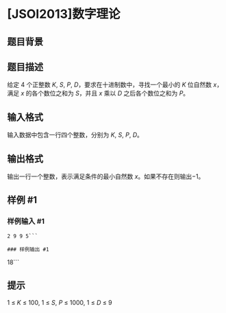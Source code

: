 # [JSOI2013]数字理论

## 题目背景



## 题目描述

给定 $4$ 个正整数 $K,~S,~P,~D$，要求在十进制数中，寻找一个最小的 $K$ 位自然数 $x$，满足 $x$ 的各个数位之和为 $S$，并且 $x$ 乘以 $D$ 之后各个数位之和为 $P$。

## 输入格式

输入数据中包含一行四个整数，分别为 $K,~S,~P,~D$。


## 输出格式

输出一行一个整数，表示满足条件的最小自然数 $x$。如果不存在则输出$-1$。

## 样例 #1

### 样例输入 #1
```
2 9 9 5```

### 样例输出 #1

```
18```

## 提示

$1~\leq~K~\leq~100,~1~\leq~S,~P~\leq~1000,~1~\leq~D~\leq~9$
